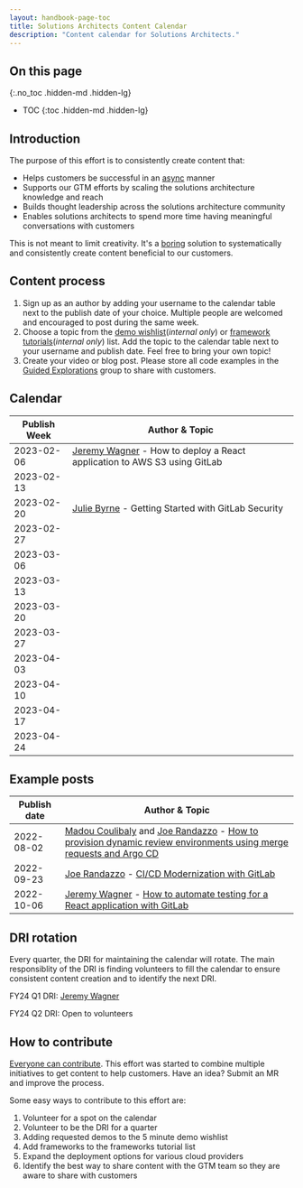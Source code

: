 ```yaml
---
layout: handbook-page-toc
title: Solutions Architects Content Calendar
description: "Content calendar for Solutions Architects."
---
```

## On this page
{:.no_toc .hidden-md .hidden-lg}

- TOC
{:toc .hidden-md .hidden-lg}

## Introduction

The purpose of this effort is to consistently create content that:

- Helps customers be successful in an [async](https://about.gitlab.com/company/culture/all-remote/asynchronous/) manner
- Supports our GTM efforts by scaling the solutions architecture knowledge and reach
- Builds thought leadership across the solutions architecture community
- Enables solutions architects to spend more time having meaningful conversations with customers

This is not meant to limit creativity. It's a [boring](/handbook/values/#boring-solutions) solution to systematically and consistently create content beneficial to our customers. 

## Content process

1. Sign up as an author by adding your username to the calendar table next to the publish date of your choice. Multiple people are welcomed and encouraged to post during the same week.
2. Choose a topic from the [demo wishlist](https://drive.google.com/drive/u/0/search?q=title:%225%20Minute%20Demo%20Framework:%20Demo%20Wishlist%22%20type:document)(_internal only_) or [framework tutorials](https://drive.google.com/drive/u/0/search?q=title:%22Framework%20Tutorials%22%20type:sheet)(_internal only_) list. Add the topic to the calendar table next to your username and publish date. Feel free to bring your own topic!
3. Create your video or blog post. Please store all code examples in the [Guided Explorations](https://gitlab.com/guided-explorations) group to share with customers.

## Calendar

| Publish Week 	| Author & Topic	|
|--------------	|------------------ |
| 2023-02-06   	| [Jeremy Wagner](https://gitlab.com/jeremywagner) - How to deploy a React application to AWS S3 using GitLab |
| 2023-02-13   	|        	        |
| 2023-02-20  	| [Julie Byrne](https://gitlab.com/juliebyrne) - Getting Started with GitLab Security |
| 2023-02-27 	|        	        |
| 2023-03-06   	|        	        |
| 2023-03-13  	|        	        |
| 2023-03-20  	|        	        |
| 2023-03-27   	|        	        |
| 2023-04-03   	|        	        |
| 2023-04-10   	|        	        |
| 2023-04-17   	|        	        |
| 2023-04-24  	|        	        |

## Example posts

| Publish date 	| Author & Topic	|
|--------------	|------------------ |
| 2022-08-02  	| [Madou Coulibaly](https://gitlab.com/madou) and [Joe Randazzo](https://gitlab.com/jrandazzo) -  [How to provision dynamic review environments using merge requests and Argo CD](/blog/2022/08/02/how-to-provision-reviewops/)      |
| 2022-09-23  	| [Joe Randazzo](https://gitlab.com/jrandazzo) -  [CI/CD Modernization with GitLab](https://www.youtube.com/watch?v=QGAaif8lY0A&ab_channel=GitLabUnfiltered)     
| 2022-10-06   	| [Jeremy Wagner](https://gitlab.com/jeremywagner) -  [How to automate testing for a React application with GitLab](/blog/2022/11/01/how-to-automate-testing-for-a-react-application-with-gitlab/)     |

## DRI rotation

Every quarter, the DRI for maintaining the calendar will rotate. The main responsiblity of the DRI is finding volunteers to fill the calendar to ensure consistent content creation and to identify the next DRI.

FY24 Q1 DRI: [Jeremy Wagner](https://gitlab.com/jeremywagner)

FY24 Q2 DRI: Open to volunteers

## How to contribute

[Everyone can contribute](https://about.gitlab.com/company/mission/#background). This effort was started to combine multiple initiatives to get content to help customers. Have an idea? Submit an MR and improve the process.

Some easy ways to contribute to this effort are:

1. Volunteer for a spot on the calendar
2. Volunteer to be the DRI for a quarter
3. Adding requested demos to the 5 minute demo wishlist
4. Add frameworks to the frameworks tutorial list
5. Expand the deployment options for various cloud providers
6. Identify the best way to share content with the GTM team so they are aware to share with customers